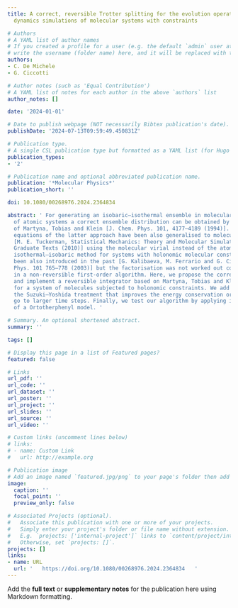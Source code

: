 ```yaml
---
title: A correct, reversible Trotter splitting for the evolution operator in molecular
  dynamics simulations of molecular systems with constraints

# Authors
# A YAML list of author names
# If you created a profile for a user (e.g. the default `admin` user at `content/authors/admin/`), 
# write the username (folder name) here, and it will be replaced with their full name and linked to their profile.
authors:
- C. De Michele
- G. Ciccotti

# Author notes (such as 'Equal Contribution')
# A YAML list of notes for each author in the above `authors` list
author_notes: []

date: '2024-01-01'

# Date to publish webpage (NOT necessarily Bibtex publication's date).
publishDate: '2024-07-13T09:59:49.450831Z'

# Publication type.
# A single CSL publication type but formatted as a YAML list (for Hugo requirements).
publication_types:
- '2'

# Publication name and optional abbreviated publication name.
publication: '*Molecular Physics*'
publication_short: ''

doi: 10.1080/00268976.2024.2364834

abstract: ' For generating an isobaric–isothermal ensemble in molecular dynamics simulations
  of atomic systems a correct ensemble distribution can be obtained by the approach
  of Martyna, Tobias and Klein [J. Chem. Phys. 101, 4177–4189 (1994)]. The constituting
  equations of the latter approach have been also generalised to molecular systems
  [M. E. Tuckerman, Statistical Mechanics: Theory and Molecular Simulation, Oxford
  Graduate Texts (2010)] using the molecular virial instead of the atomic one. An
  isothermal–isobaric method for systems with holonomic molecular constraints has
  been also introduced in the past [G. Kalibaeva, M. Ferrario and G. Ciccotti, Mol.
  Phys. 101 765–778 (2003)] but the factorisation was not worked out completely, resulting
  in a non-reversible first-order algorithm. Here, we propose the correct factorisation
  and implement a reversible integrator based on Martyna, Tobias and Klein equations
  for a system of molecules subjected to holonomic constraints. We add to the algorithm
  the Suzuki–Yoshida treatment that improves the energy conservation or permits to
  go to larger time steps. Finally, we test our algorithm by applying it to the dynamics
  of a Ortotherphenyl model. '

# Summary. An optional shortened abstract.
summary: ''

tags: []

# Display this page in a list of Featured pages?
featured: false

# Links
url_pdf: ''
url_code: ''
url_dataset: ''
url_poster: ''
url_project: ''
url_slides: ''
url_source: ''
url_video: ''

# Custom links (uncomment lines below)
# links:
# - name: Custom Link
#   url: http://example.org

# Publication image
# Add an image named `featured.jpg/png` to your page's folder then add a caption below.
image:
  caption: ''
  focal_point: ''
  preview_only: false

# Associated Projects (optional).
#   Associate this publication with one or more of your projects.
#   Simply enter your project's folder or file name without extension.
#   E.g. `projects: ['internal-project']` links to `content/project/internal-project/index.md`.
#   Otherwise, set `projects: []`.
projects: []
links:
- name: URL
  url: '   https://doi.org/10.1080/00268976.2024.2364834   '
---
```


Add the **full text** or **supplementary notes** for the publication here using Markdown formatting.
